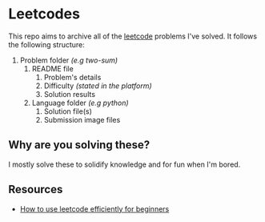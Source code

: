 # Leetcodes
This repo aims to archive all of the [leetcode](https://leetcode.com) problems I've solved. It follows the following structure:

1. Problem folder *(e.g two-sum)*
   1. README file
      1. Problem's details
      2. Difficulty *(stated in the platform)*
      3. Solution results
   2. Language folder *(e.g python)*
      1. Solution file(s)
      2. Submission image files

## Why are you solving these?

I mostly solve these to solidify knowledge and for fun when I'm bored.

## Resources

- [How to use leetcode efficiently for beginners](https://leetcode.com/discuss/career/450215/How-to-use-LeetCode-to-help-yourself-efficiently-and-effectively-(for-beginners))

